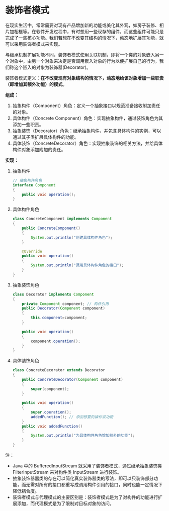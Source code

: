 # 装饰者模式

在现实生活中，常常需要对现有产品增加新的功能或美化其外观，如房子装修、相片加相框等。在软件开发过程中，有时想用一些现存的组件，而这些组件可能只是完成了一些核心功能。我们若想在不改变其结构的情况下，动态地扩展其功能，就可以采用装饰者模式来实现。

与继承机制扩展功能不同，装饰者模式使用关联机制，即将一个类的对象嵌入另一个对象中，由另一个对象来决定是否调用嵌入对象的行为以便扩展自己的行为，我们称这个嵌入的对象为装饰器(Decorator)。

装饰者模式定义：**在不改变现有对象结构的情况下，动态地给该对象增加一些职责（即增加其额外功能）的模式**。

**组成：**

1. 抽象构件（Component）角色：定义一个抽象接口以规范准备接收附加责任的对象。
2. 具体构件（Concrete  Component）角色：实现抽象构件，通过装饰角色为其添加一些职责。
3. 抽象装饰（Decorator）角色：继承抽象构件，并包含具体构件的实例，可以通过其子类扩展具体构件的功能。
4. 具体装饰（ConcreteDecorator）角色：实现抽象装饰的相关方法，并给具体构件对象添加附加的责任。

**实现：**

1. 抽象构件

   ```java
   // 抽象构件角色
   interface Component
   {
       public void operation();
   }
   ```

2. 具体构件角色

   ```java
   class ConcreteComponent implements Component
   {
       public ConcreteComponent()
       {
           System.out.println("创建具体构件角色");
       }
   
       @Override
       public void operation()
       {
           System.out.println("调用具体构件角色的接口");
       }
   }
   ```

3. 抽象装饰角色

   ```java
   class Decorator implements Component
   {
       private Component component; // 构件引用
       public Decorator(Component component)
       {
           this.component=component;
       }
       
       public void operation()
       {
           component.operation();
       }
   }
   ```

4. 具体装饰角色

   ```java
   class ConcreteDecorator extends Decorator
   {
       public ConcreteDecorator(Component component)
       {
           super(component);
       }
       
       public void operation()
       {
           super.operation();
           addedFunction();	// 添加想要的操作或功能
       }
       public void addedFunction()
       {
           System.out.println("为具体构件角色增加额外的功能");
       }
   }
   ```

注：

- Java 中的 BufferedInputStream 就采用了装饰者模式，通过继承抽象装饰类 FilterInputStream 来对构件类  InputStream 进行装饰。
- 抽象装饰器器类的存在可以简化真实装饰器类的写法，即可以只装饰部分功能，而无需对所有的接口都重写成调用构件引用的接口，同时也能一定情况下降低耦合度。
- 装饰者模式与代理模式的主要区别是：装饰者模式是为了对构件的功能进行扩展添加，而代理模式是为了限制对目标对象的访问。